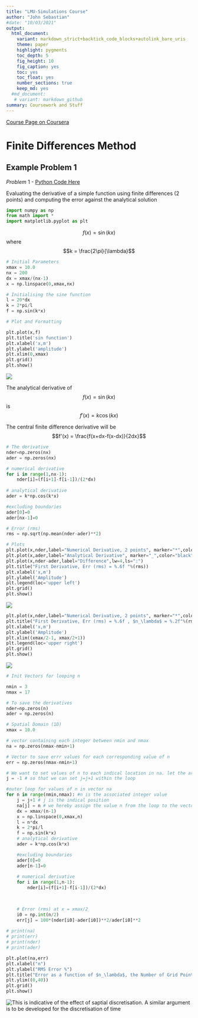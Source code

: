 ```yaml
---
title: "LMU-Simulations Course"
author: "John Sebastian"
#date: "10/03/2021"
output:
  html_document: 
    variant: markdown_strict+backtick_code_blocks+autolink_bare_uris
    theme: paper
    highlight: pygments
    toc_depth: 5
    fig_height: 10
    fig_caption: yes
    toc: yes
    toc_float: yes
    number_sections: true
    keep_md: yes
  #md_document:
   # variant: markdown_github
summary: Coursework and Stuff
---
```

[Course Page on Coursera](https://www.coursera.org/learn/computers-waves-simulations)

# Finite Differences Method
## Example Problem 1

$Problem \ 1$ - [Python Code Here](https://john-seb.github.io/lmu-simulations/exp1.html)

Evaluating the derivative of a simple function using finite differences (2 points) and computing the error against the analytical solution

```python
import numpy as np
from math import *
import matplotlib.pyplot as plt
```

$$f(x) = \sin(kx)$$ 
where $$k = \frac{2\pi}{\lambda}$$


```python
# Initial Parameters
xmax = 10.0
nx = 200
dx = xmax/(nx-1)
x = np.linspace(0,xmax,nx)

# Initialising the sine function
l = 20*dx
k = 2*pi/l
f = np.sin(k*x)

# Plot and Formatting

plt.plot(x,f)
plt.title('sin function')
plt.xlabel('x,m')
plt.ylabel('amplitude')
plt.xlim(0,xmax)
plt.grid()
plt.show()
```


    
![](./images/output_4_0.png)
    


The analytical derivative of $$f(x) = \sin(kx)$$ is
$$f'(x) = k\cos(kx)$$

The central finite difference derivative will be 
$$f'(x) = \frac{f(x+dx-f(x-dx)}{2dx}$$


```python
# The derivative
nder=np.zeros(nx)
ader = np.zeros(nx)

# numerical derivative
for i in range(1,nx-1):
    nder[i]=(f[i+1]-f[i-1])/(2*dx)
    
# analytical derivative
ader = k*np.cos(k*x)

#excluding boundaries
ader[0]=0
ader[nx-1]=0

# Error (rms)
rms = np.sqrt(np.mean(nder-ader)**2)

# Plots
plt.plot(x,nder,label="Numerical Derivative, 2 points", marker="*",color="blue")
plt.plot(x,ader,label="Analytical Derivative", marker="_",color="black")
plt.plot(x,nder-ader,label="Difference",lw=4,ls=":")
plt.title("First Derivative, Err (rms) = %.6f "%(rms))
plt.xlabel('x,m')
plt.ylabel('Amplitude')
plt.legend(loc='upper left')
plt.grid()
plt.show()
```


    
![](./images/output_6_0.png)
    



```python
plt.plot(x,nder,label="Numerical Derivative, 2 points", marker="*",color="blue")
plt.title("First Derivative, Err (rms) = %.6f , $n_\lambda$ = %.2f"%(rms, l/dx))
plt.xlabel('x,m')
plt.ylabel('Amplitude')
plt.xlim((xmax/2-1, xmax/2+1))
plt.legend(loc='upper right')
plt.grid()
plt.show()
```


    
![](./images/output_7_0.png)
    



```python
# Init Vectors for looping n

nmin = 3
nmax = 17

# To save the derivatives
nder=np.zeros(n)
ader = np.zeros(n)

# Spatial Domain (1D)
xmax = 10.0

# vector containing each integer between nmin and nmax
na = np.zeros(nmax-nmin+1)

# Vector to save errr values for each corresponding value of n
err = np.zeros(nmax-nmin+1)

# We want to set values of n to each indical location in na. let the array index be j
j = -1 # so that we can set j=j+1 within the loop

#outer loop for values of n in vector na
for n in range(nmin,nmax): #n is the associated integer value 
    j = j+1 # j is the indical position
    na[j] = n # we hereby assign the value n from the loop to the vector element at j in na
    dx = xmax/(n-1)
    x = np.linspace(0,xmax,n)
    l = n*dx
    k = 2*pi/l
    f = np.sin(k*x)
    # analytical derivative
    ader = k*np.cos(k*x)

    #excluding boundaries
    ader[0]=0
    ader[n-1]=0
    
    # numerical derivative
    for i in range(1,n-1):
        nder[i]=(f[i+1]-f[i-1])/(2*dx)
        


    # Error (rms) at x = xmax/2
    i0 = np.int(n/2)
    err[j] = 100*(nder[i0]-ader[i0])**2/ader[i0]**2
    
# print(na)
# print(err)
# print(nder)
# print(ader)

plt.plot(na,err)
plt.xlabel("n")
plt.ylabel("RMS Error %")
plt.title("Error as a function of $n_\lambda$, the Number of Grid Points per $\lambda$")
plt.ylim((0,40))
plt.grid()
plt.show()
```


![This is indicative of the effect of saptial discretisation. A similar argument is to be developed for the discretisation of time](./images/output_8_0.png)

    

